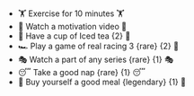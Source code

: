 - 🏋️ Exercise for 10 minutes 🏋️
- 💪 Watch a motivation video 💪
- 🍵 Have a cup of Iced tea {2} 🍵
- 🏎️ Play a game of real racing 3 {rare} {2} 🍵
- 🎭 Watch a part of any series {rare} {1} 🎭
- 😴 Take a good nap {rare} {1} 😴
- 🥘 Buy yourself a good meal {legendary} {1} 🥘